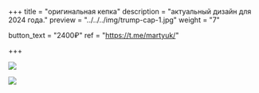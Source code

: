 +++
title = "оригинальная кепка"
description = "актуальный дизайн для 2024 года." 
preview = "../../../img/trump-cap-1.jpg"
weight = "7"

button_text = "2400₽"
ref = "https://t.me/martyuk/"

+++

![](../../../img/trump-cap-1.jpg)

![](../../../img/trump-cap-2.jpg)